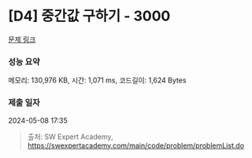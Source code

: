 # [D4] 중간값 구하기 - 3000 

[문제 링크](https://swexpertacademy.com/main/code/problem/problemDetail.do?contestProbId=AV-fO0s6ARoDFAXT) 

### 성능 요약

메모리: 130,976 KB, 시간: 1,071 ms, 코드길이: 1,624 Bytes

### 제출 일자

2024-05-08 17:35



> 출처: SW Expert Academy, https://swexpertacademy.com/main/code/problem/problemList.do